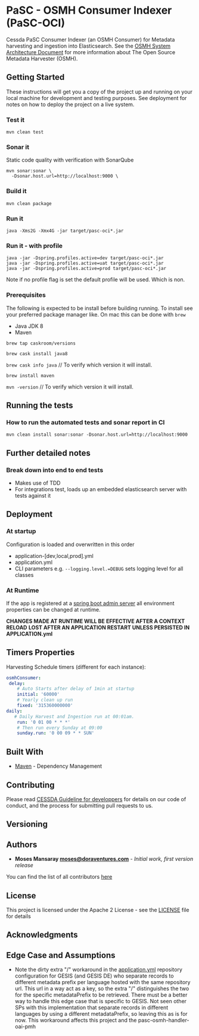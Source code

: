 # PaSC - OSMH Consumer Indexer (PaSC-OCI)

Cessda PaSC Consumer Indexer (an OSMH Consumer) for Metadata harvesting  and ingestion into Elasticsearch.
See the [OSMH System Architecture Document](https://docs.google.com/document/d/1RrXjpbyUGdd5FKSjrnQmRdbzaCQzE2W-92lYKs1KeCA/edit) for more information about The Open Source Metadata Harvester (OSMH).

## Getting Started

These instructions will get you a copy of the project up and running on your local machine for development and testing 
purposes. See deployment for notes on how to deploy the project on a live system.

### Test it

    mvn clean test

### Sonar it

Static code quality with verification with SonarQube

    mvn sonar:sonar \
      -Dsonar.host.url=http://localhost:9000 \

### Build it

    mvn clean package

### Run it

    java -Xms2G -Xmx4G -jar target/pasc-oci*.jar

### Run it - with profile

    java -jar -Dspring.profiles.active=dev target/pasc-oci*.jar
    java -jar -Dspring.profiles.active=uat target/pasc-oci*.jar
    java -jar -Dspring.profiles.active=prod target/pasc-oci*.jar

Note if no profile flag is set the default profile will be used. Which is non.

### Prerequisites

The following is expected to be install before building running.  To install see your preferred package manager like.
On mac this can be done with `brew`

* Java JDK 8
* Maven

`brew tap caskroom/versions`

`brew cask install java8`

`brew cask info java`  // To verify which version it will install.

`brew install maven`

`mvn -version` // To verify which version it will install.

## Running the tests

### How to run the automated tests and sonar report in CI 

`mvn clean install sonar:sonar -Dsonar.host.url=http://localhost:9000`

## Further detailed notes

### Break down into end to end tests

* Makes use of TDD
* For integrations test, loads up an embedded elasticsearch server with tests against it

## Deployment

### At startup

Configuration is loaded and overwritten in this order

* application-[dev,local,prod].yml
* application.yml
* CLI parameters e.g. `--logging.level.=DEBUG` sets logging level for all classes

### At Runtime

If the app is registered at a [spring boot admin server](https://github.com/codecentric/spring-boot-admin)
all environment properties can be changed at runtime.

**CHANGES MADE AT RUNTIME WILL BE**
**EFFECTIVE AFTER A CONTEXT RELOAD**
**LOST AFTER AN APPLICATION RESTART UNLESS PERSISTED IN APPLICATION.yml**

## Timers Properties

Harvesting Schedule timers (different for each instance):

```yaml
osmhConsumer:
 delay:
    # Auto Starts after delay of 1min at startup
    initial: '60000'
    # Yearly clean up run
    fixed: '315360000000'
daily:
   # Daily Harvest and Ingestion run at 00:01am.
    run: '0 01 00 * * *'
    # Then run every Sunday at 09:00
    sunday.run: '0 00 09 * * SUN'
```

## Built With

* [Maven](https://maven.apache.org/) - Dependency Management

## Contributing

Please read [CESSDA Guideline for developpers](https://bitbucket.org/cessda/cessda.guidelines.cit/wiki/Developers) 
for details on our code of conduct, and the process for submitting pull requests to us.

## Versioning

## Authors

* **Moses Mansaray <moses@doraventures.com>** - *Initial work, first version release*

You can find the list of all contributors [here](CONTRIBUTORS.md)

## License

This project is licensed under the Apache 2 License - see the [LICENSE](LICENSE) file for details

## Acknowledgments

## Edge Case and Assumptions

* Note the dirty extra "/" workaround in the [application.yml](src/main/resources/application.yml) repository configuration for GESIS (and GESIS DE) who separate records to different metadata prefix per language hosted with the same repository url.  This url in a way act as a key, so the extra "/" distinguishes the two for the specific metadataPrefix to be retrieved.  There must be a better way to handle this edge case that is specific to GESIS. Not seen other SPs with this implementation that separate records in different languages by using a different metadataPrefix, so leaving this as is for now.  This workaround affects this project and the pasc-osmh-handler-oai-pmh
